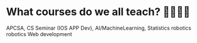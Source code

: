 # What courses do we all teach? 👩‍🏫👨‍🏫
APCSA, CS Seminar (IOS APP Dev), AI/MachineLearning, Statistics
robotics
robotics
Web development
